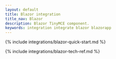 ```yaml
---
layout: default
title: Blazor integration
title_nav: Blazor
description: Blazor TinyMCE component.
keywords: integration integrate blazor blazorapp
---
```


{% include integrations/blazor-quick-start.md %}

{% include integrations/blazor-tech-ref.md %}